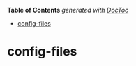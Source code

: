 <!-- START doctoc generated TOC please keep comment here to allow auto update -->
<!-- DON'T EDIT THIS SECTION, INSTEAD RE-RUN doctoc TO UPDATE -->

**Table of Contents** _generated with [DocToc](https://github.com/thlorenz/doctoc)_

- [config-files](#config-files)

<!-- END doctoc generated TOC please keep comment here to allow auto update -->

# config-files
